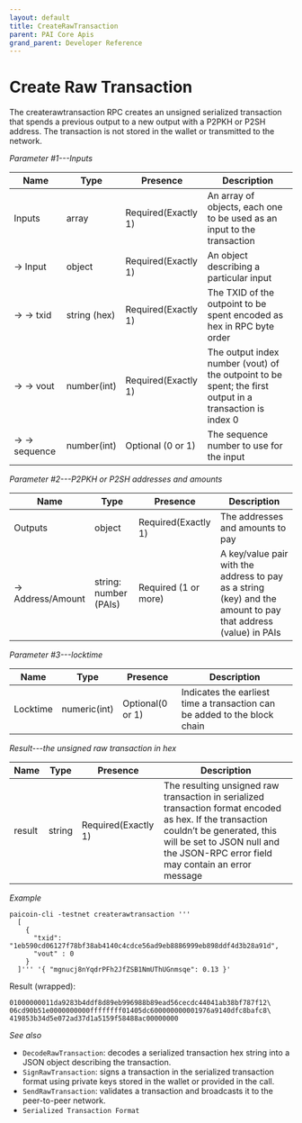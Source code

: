 ```yaml
---
layout: default
title: CreateRawTransaction
parent: PAI Core Apis
grand_parent: Developer Reference
---
```


Create Raw Transaction
========================

The createrawtransaction RPC creates an unsigned serialized transaction that spends a previous output to a new output with a P2PKH or P2SH address. The transaction is not stored in the wallet or transmitted to the network.

*Parameter #1---Inputs*

| Name        | Type       | Presence            | Description
|-------------|------------|---------------------|-------------
|Inputs       |array       | Required(Exactly 1) | An array of objects, each one to be used as an input to the transaction
|→ Input      |object      | Required(Exactly 1) | An object describing a particular input
|→ → txid     |string (hex)| Required(Exactly 1) | The TXID of the outpoint to be spent encoded as hex in RPC byte order
|→ → vout     |number(int) | Required(Exactly 1) | The output index number (vout) of the outpoint to be spent; the first output in a transaction is index 0
|→ → sequence |number(int) | Optional (0 or 1)   | The sequence number to use for the input

*Parameter #2---P2PKH or P2SH addresses and amounts*

| Name            | Type                     | Presence            | Description
|-----------------|--------------------------|---------------------|-------------
|Outputs          |object                    | Required(Exactly 1) | The addresses and amounts to pay
|→ Address/Amount |string: number (PAIs) | Required (1 or more)| A key/value pair with the address to pay as a string (key) and the amount to pay that address (value) in PAIs

*Parameter #3---locktime*

| Name    | Type       | Presence            | Description
|---------|------------|---------------------|-------------
|Locktime |numeric(int)| Optional(0 or 1)    | Indicates the earliest time a transaction can be added to the block chain

*Result---the unsigned raw transaction in hex*

| Name        | Type       | Presence            | Description
|-------------|------------|---------------------|-------------
|result       |string       | Required(Exactly 1) | The resulting unsigned raw transaction in serialized transaction format encoded as hex. If the transaction couldn’t be generated, this will be set to JSON null and the JSON-RPC error field may contain an error message

*Example*

```
paicoin-cli -testnet createrawtransaction '''
  [
    {
      "txid": "1eb590cd06127f78bf38ab4140c4cdce56ad9eb8886999eb898ddf4d3b28a91d",
      "vout" : 0
    }
  ]''' '{ "mgnucj8nYqdrPFh2JfZSB1NmUThUGnmsqe": 0.13 }'
```

Result (wrapped):

```
01000000011da9283b4ddf8d89eb996988b89ead56cecdc44041ab38bf787f12\
06cd90b51e0000000000ffffffff01405dc600000000001976a9140dfc8bafc8\
419853b34d5e072ad37d1a5159f58488ac00000000
```

*See also*

* `DecodeRawTransaction`: decodes a serialized transaction hex string into a JSON object describing the transaction.
* `SignRawTransaction`: signs a transaction in the serialized transaction format using private keys stored in the wallet or provided in the call.
* `SendRawTransaction`: validates a transaction and broadcasts it to the peer-to-peer network.
* `Serialized Transaction Format`